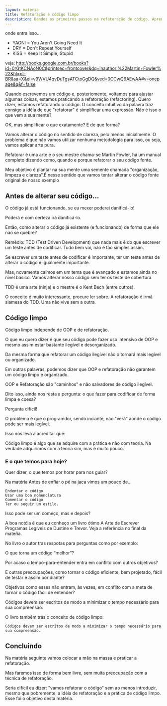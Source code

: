 ```yaml
---
layout: materia
title: Refatoração e código limpo
description: Dandos os primeiros passos na refatoração de código. Aprenda a codificar de forma mais coesa.
---
```



onde entra isso...

+ YAGNI = You Aren't Going Need It
+ DRY = Don't Repeat Yourself
+ KISS = Keep It Simple, Stupid


veja:
http://books.google.com.br/books?id=0rGtKCNAoN0C&printsec=frontcover&dq=inauthor:%22Martin+Fowler%22&hl=pt-BR&sa=X&ei=v9WVU4qvDuTgsATCtoGgDQ&ved=0CCwQ6AEwAA#v=onepage&q&f=false


Quando escrevemos um código e, posteriomente, voltamos para ajustar algumas coisas, estamos praticando  a refatoração 
(refactoring). Quero dizer, estamos refatorando o código. O conceito intuitivo da palavra traz consigo a idéia de que
"refatorar" é simplificar uma expressão. Não é isso o que vem a sua mente? 

OK, mas simplificar o que exatamente? E de que forma?

Vamos alterar o código no sentido de clareza, pelo menos inicialmente. O problema é que não vamos utilizar nenhuma 
metodologia para isso, ou seja, vamos aplicar arte pura.

Refatorar é uma arte e o seu mestre chama-se Martin Fowler, há um manual completo dizendo como, quando e porque refatorar
o seu código fonte.

Meu objetivo é plantar na sua mente uma semente chamada "organização, limpeza e clareza".É nesse sentido que vamos 
tentar alterar o código fonte original de nosso exemplo


Antes de alterar seu código...
--

O código já está funcionando, se eu mexer poderei danificá-lo!

Poderá e com certeza irá danificá-lo.

Então, como alterar o código já existente (e funcionando) de forma que ele não se quebre?

Remédio: TDD (Test Driven Development) que nada mais é do que escrever um teste antes de codificar. Tudo bem vai, não é 
tão simples assim.

Se escrever um teste antes de codificar é importante, ter um teste antes de alterar o código é igualmente importante.

Mas, novamente caímos em um tema que é avançado e estamos ainda no nível básico. Vamos alterar nosso código sem ter os 
teste de cobertura.

TDD é uma arte (ninja) e o mestre é o Kent Bech (entre outros).

O conceito é muito interessante, procure ler sobre. A refatoração é irmã siamesa do TDD. Uma não vive sem a outra.



Código limpo
---


Código limpo independe de OOP e de refatoração.

O que eu quero dizer é que seu código pode fazer uso intensivo de OOP e mesmo assim estar bastante ilegível e desorganizado.

Da mesma forma que refatorar um código ilegível não o tornará mais legível ou organizado.

Em outras palavras, podemos dizer que OOP e refatoração não garantem um código limpo e organizado.

OOP e Refatoração são "caminhos" e não salvadores de código ilegível.

Dito isso, ainda nos resta a pergunta: o que fazer para codificar de forma limpa e coesa?

Pergunta difícil!

O problema é que o programdor, sendo inciante, não "verá" aonde o código pode ser mais legível.

Isso nos leva a acreditar que:

Código limpo é algo que se adquire com a prática e não com teoria. Na verdade adquirimos com a teoria sim, mas é muito pouco.


### E o que temos para hoje?

Quer dizer, o que temos por horar para nos guiar?

Na matéria Antes de enfiar o pé na jaca vimos um pouco de...

    Endentar o código
    Usar uma boa nomenclatura
    Comentar o código
    Ter ou seguir um estilo.

Isso pode ser um começo, mas e depois?

A boa notćia é que eu conheço um livro ótimo A Arte de Escrever Programas Legíveis de Dustine e Trevor. Veja a referência
no final da mateŕia.

No livro o autor tras respotas para perguntas como por exemplo:

O que torna um código “melhor”?

Por acaso o tempo-para-entender entra em conflito com outros objetivos?

E outras preocupações, como tornar o código eficiente, bem projetado, fácil de testar e assim por diante?

Objetivos como esses não entram, às vezes, em conflito com a meta de tornar o código fácil de entender?

Códigos devem ser escritos de modo a minimizar o tempo necessário para sua compreensão.

O livro também trás o conceito de código limpo:

    Códigos devem ser escritos de modo a minimizar o tempo necessário para sua compreensão.


Concluindo
---

Na matéria seguinte vamos colocar a mão na massa e praticar a refatoração.

Mas faremos isso de forma bem livre, sem muita preocupação com a técnica de refatoração.

Seria difícil eu dizer: "vamos refatorar o código" sem ao menos introduzir, mesmo que pobremente, a idéia de refatoração
e a prática de código limpo. Esse foi o objetivo desta matéria.
